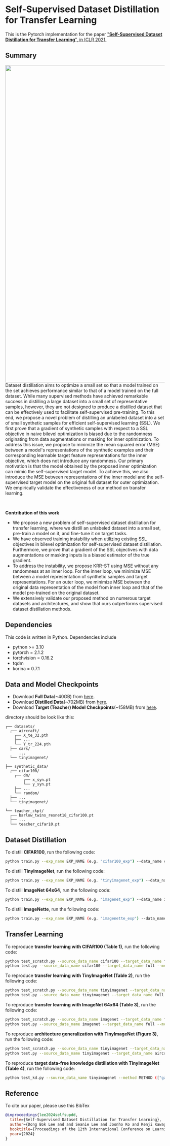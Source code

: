 # Self-Supervised Dataset Distillation for Transfer Learning
This is the Pytorch implementation for the paper ["**Self-Supervised Dataset Distillation for Transfer Learning**", in ICLR 2021.](https://openreview.net/forum?id=h57gkDO2Yg)

## Summary
<img align="middle" width="1000" src="https://github.com/db-Lee/selfsup_dd/blob/main/assets/concept.png">
Dataset distillation aims to optimize a small set so that a model trained on the set achieves performance similar to that of a model trained on the full dataset. While many supervised methods have achieved remarkable success in distilling a large dataset into a small set of representative samples, however, they are not designed to produce a distilled dataset that can be effectively used to facilitate self-supervised pre-training. To this end, we propose a novel problem of distilling an unlabeled dataset into a set of small synthetic samples for efficient self-supervised learning (SSL). We first prove that a gradient of synthetic samples with respect to a SSL objective in naive bilevel optimization is biased due to the randomness originating from data augmentations or masking for inner optimization. To address this issue, we propose to minimize the mean squared error (MSE) between a model's representations of the synthetic examples and their corresponding learnable target feature representations for the inner objective, which does not introduce any randomness. Our primary motivation is that the model obtained by the proposed inner optimization can mimic the self-supervised target model. To achieve this, we also introduce the MSE between representations of the inner model and the self-supervised target model on the original full dataset for outer optimization. We empirically validate the effectiveness of our method on transfer learning.

&nbsp;

__Contribution of this work__
- We propose a new problem of self-supervised dataset distillation for transfer learning, where we distill an unlabeled dataset into a small set,  
    pre-train a model on it, and fine-tune it on target tasks. 
- We have observed training instability when utilizing existing SSL objectives in bilevel optimization for self-supervised dataset distillation. Furthermore, we prove that a gradient of the SSL objectives with data augmentations or masking inputs is a biased estimator of the true gradient.
- To address the instability, we propose KRR-ST using MSE without any randomness at an inner loop. For the inner loop, we minimize MSE between a model representation of synthetic samples and target representations. For an outer loop, we minimize MSE between the original data representation of the model from inner loop and that of the model pre-trained on the original dataset. 
- We extensively validate our proposed method on numerous target datasets and architectures, and show that ours outperforms supervised dataset distillation methods.

## Dependencies
This code is written in Python. Dependencies include
* python >= 3.10
* pytorch = 2.1.2
* torchvision = 0.16.2
* tqdm
* korina = 0.7.1

## Data and Model Checkpoints
* Download **Full Data**(~40GB) from [here](https://drive.google.com/file/d/1P0zwURUbVsqoVgIRcIZXGAtGrkRvGvH0/view?usp=sharing). 
* Download **Distilled Data**(~702MB) from [here](https://drive.google.com/file/d/1paWuWkSKB8B-l0HVDwsF9gE2IPs4zBcE/view?usp=sharing).
* Download **Target (Teacher) Model Checkpoints**(~158MB) from [here](https://drive.google.com/file/d/1IuN4rhlB5UuJX_jrbVIWEBXo10QWHPBE/view?usp=sharing).

directory should be look like this:
```shell
┌── datasets/
  ┌── aircraft/
    ┌── X_te_32.pth
    ├── ...
    └── Y_tr_224.pth
  ├── cars/
      ...
  └── tinyimagenet/
  
├── synthetic_data/
  ┌── cifar100/
    ┌── dm/
        ┌── x_syn.pt
        └── y_syn.pt
    ├── ...
    └── random/
  ├── ...
  └── tinyimagenet/

└── teacher_ckpt/
  ┌── barlow_twins_resnet18_cifar100.pt
  ├── ...
  └── teacher_cifar10.pt
```

## Dataset Distillation
To distill **CIFAR100**, run the following code:
```bash
python train.py --exp_name EXP_NAME (e.g. "cifar100_exp") --data_name cifar100 --outer_lr 1e-3 --gpu_id N
```

To distill **TinyImageNet**, run the following code:
```bash
python train.py --exp_name EXP_NAME (e.g. "tinyimagenet_exp") --data_name tinyimagenet --outer_lr 1e-5 --gpu_id N
```

To distill **ImageNet 64x64**, run the following code:
```bash
python train.py --exp_name EXP_NAME (e.g. "imagenet_exp") --data_name imagenet --outer_lr 1e-5 --gpu_id N
```

To distill **ImageNette**, run the following code:
```bash
python train.py --exp_name EXP_NAME (e.g. "imagenette_exp") --data_name imagenette --outer_lr 1e-5 --gpu_id N
```

## Transfer Learning
To reproduce **transfer learning with CIFAR100 (Table 1)**, run the following code:
```bash
python test_scratch.py --source_data_name cifar100 --target_data_name full --gpu_id N
python test.py --source_data_name cifar100 --target_data_name full --method METHOD (["random", "kmeans", "dsa", "dm", "mtt", "kip", "frepo", "krr_st"]) --test_model base --gpu_id N
```

To reproduce **transfer learning with TinyImageNet (Table 2)**, run the following code:
```bash
python test_scratch.py --source_data_name tinyimagenet --target_data_name full --gpu_id N
python test.py --source_data_name tinyimagenet --target_data_name full --method METHOD (["random", "kmeans", "dsa", "dm", "mtt", "frepo", "krr_st"]) --test_model base --gpu_id N
```

To reproduce **transfer learning with ImageNet 64x64 (Table 3)**, run the following code:
```bash
python test_scratch.py --source_data_name imagenet --target_data_name full --gpu_id N
python test.py --source_data_name imagenet --target_data_name full --method METHOD (["random", "frepo", "krr_st"]) --test_model base --gpu_id N
```

To reproduce **architecture generalization with TinyImageNet (Figure 3)**, run the following code:
```bash
python test_scratch.py --source_data_name tinyimagenet --target_data_name aircraft_cars_cub2011_dogs_flowers --test_model ARCHITECTURE (["vgg", "alexnet", "mobilenet", "resnet10"]) --gpu_id N
python test.py --source_data_name tinyimagenet --target_data_name aircraft_cars_cub2011_dogs_flowers --method METHOD (["random", "kmeans", "dsa", "dm", "mtt", "frepo", "krr_st"]) --test_model ARCHITECTURE (["vgg", "alexnet", "mobilenet", "resnet10"]) --gpu_id N
```

To reproduce **target data-free knowledge distillation with TinyImageNet (Table 4)**, run the following code:
```bash
python test_kd.py --source_data_name tinyimagenet --method METHOD (["gaussian", "random", "kmeans", "dsa", "dm", "mtt", "frepo", "krr_st"]) --test_model ARCHITECTURE (["base", "vgg", "alexnet", "mobilenet", "resnet10"]) --gpu_id N
```

## Reference
To cite our paper, please use this BibTex
```bibtex
@inproceedings{lee2024selfsupdd,
  title={Self-Supervised Dataset Distillation for Transfer Learning},
  author={Dong Bok Lee and and Seanie Lee and Joonho Ko and Kenji Kawaguch and Juho Lee and Sung Ju Hwang},
  booktitle={Proceedings of the 12th International Conference on Learning Representations},
  year={2024}
}
```
